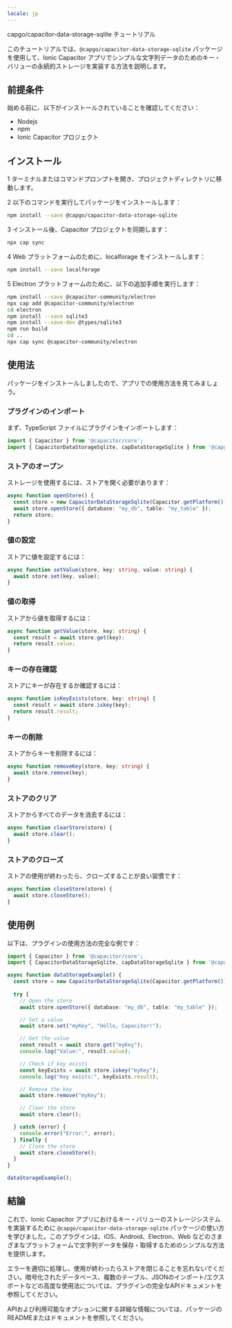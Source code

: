 ```yaml
---
locale: jp
---
```


capgo/capacitor-data-storage-sqlite チュートリアル

このチュートリアルでは、`@capgo/capacitor-data-storage-sqlite` パッケージを使用して、Ionic Capacitor アプリでシンプルな文字列データのためのキー・バリューの永続的ストレージを実装する方法を説明します。

## 前提条件

始める前に、以下がインストールされていることを確認してください：

- Nodejs
- npm
- Ionic Capacitor プロジェクト

## インストール

1 ターミナルまたはコマンドプロンプトを開き、プロジェクトディレクトリに移動します。

2 以下のコマンドを実行してパッケージをインストールします：

```bash
npm install --save @capgo/capacitor-data-storage-sqlite
```

3 インストール後、Capacitor プロジェクトを同期します：

```bash
npx cap sync
```

4 Web プラットフォームのために、localforage をインストールします：

```bash
npm install --save localforage
```

5 Electron プラットフォームのために、以下の追加手順を実行します：

```bash
npm install --save @capacitor-community/electron
npx cap add @capacitor-community/electron
cd electron
npm install --save sqlite3
npm install --save-dev @types/sqlite3
npm run build
cd ..
npx cap sync @capacitor-community/electron
```

## 使用法

パッケージをインストールしましたので、アプリでの使用方法を見てみましょう。

### プラグインのインポート

まず、TypeScript ファイルにプラグインをインポートします：

```typescript
import { Capacitor } from '@capacitor/core';
import { CapacitorDataStorageSqlite, capDataStorageSqlite } from '@capgo/capacitor-data-storage-sqlite';
```

### ストアのオープン

ストレージを使用するには、ストアを開く必要があります：

```typescript
async function openStore() {
  const store = new CapacitorDataStorageSqlite(Capacitor.getPlatform());
  await store.openStore({ database: "my_db", table: "my_table" });
  return store;
}
```

### 値の設定

ストアに値を設定するには：

```typescript
async function setValue(store, key: string, value: string) {
  await store.set(key, value);
}
```

### 値の取得

ストアから値を取得するには：

```typescript
async function getValue(store, key: string) {
  const result = await store.get(key);
  return result.value;
}
```

### キーの存在確認

ストアにキーが存在するか確認するには：

```typescript
async function isKeyExists(store, key: string) {
  const result = await store.iskey(key);
  return result.result;
}
```

### キーの削除

ストアからキーを削除するには：

```typescript
async function removeKey(store, key: string) {
  await store.remove(key);
}
```

### ストアのクリア

ストアからすべてのデータを消去するには：

```typescript
async function clearStore(store) {
  await store.clear();
}
```

### ストアのクローズ

ストアの使用が終わったら、クローズすることが良い習慣です：

```typescript
async function closeStore(store) {
  await store.closeStore();
}
```

## 使用例

以下は、プラグインの使用方法の完全な例です：

```typescript
import { Capacitor } from '@capacitor/core';
import { CapacitorDataStorageSqlite, capDataStorageSqlite } from '@capgo/capacitor-data-storage-sqlite';

async function dataStorageExample() {
  const store = new CapacitorDataStorageSqlite(Capacitor.getPlatform());
  
  try {
    // Open the store
    await store.openStore({ database: "my_db", table: "my_table" });

    // Set a value
    await store.set("myKey", "Hello, Capacitor!");

    // Get the value
    const result = await store.get("myKey");
    console.log("Value:", result.value);

    // Check if key exists
    const keyExists = await store.iskey("myKey");
    console.log("Key exists:", keyExists.result);

    // Remove the key
    await store.remove("myKey");

    // Clear the store
    await store.clear();

  } catch (error) {
    console.error("Error:", error);
  } finally {
    // Close the store
    await store.closeStore();
  }
}

dataStorageExample();
```

## 結論

これで、Ionic Capacitor アプリにおけるキー・バリューのストレージシステムを実装するために `@capgo/capacitor-data-storage-sqlite` パッケージの使い方を学びました。このプラグインは、iOS、Android、Electron、Web などのさまざまなプラットフォームで文字列データを保存・取得するためのシンプルな方法を提供します。

エラーを適切に処理し、使用が終わったらストアを閉じることを忘れないでください。暗号化されたデータベース、複数のテーブル、JSONのインポート/エクスポートなどの高度な使用法については、プラグインの完全なAPIドキュメントを参照してください。

APIおよび利用可能なオプションに関する詳細な情報については、パッケージのREADMEまたはドキュメントを参照してください。